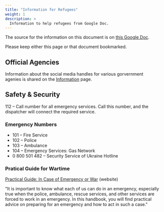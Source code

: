 ```yaml
---
title: "Information for Refugees"
weight: 1
description: >
  Information to help refugees from Google Doc.
---
```


The source for the information on this document is on 
[this Google Doc](https://docs.google.com/document/d/1w59p4ar7wwrZCV8c9PeUIJPGFA53jUcFaJhJCCM5Fik/edit#).

Please keep either this page or that document bookmarked.

## Official Agencies

Information about the social media handles for various gorvernment
agenies is shared on the [Information](../information) page.

## Safety & Security

112 – Call number for all emergency services. Call this number,
and the dispatcher will connect the required service.

### Emergency Numbers
* 101 – Fire Service
* 102 – Police
* 103 – Ambulance
* 104 – Emergency Services: Gas Network
* 0 800 501 482 – Security Service of Ukraine Hotline

### Pratical Guide for Wartime

[Practical Guide: In Case of Emergency or War](https://dovidka.info/en/) (website)

"It is important to know what each of us can do in an emergency,
especially true when the police, ambulance, rescue services, and
other services are forced to work in an emergency.
In this handbook, you will find practical advice on preparing for
an emergency and how to act in such a case."


